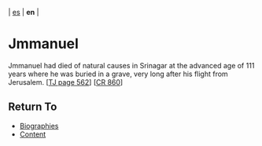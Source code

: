 | [es](../español/biografias/jmmanuel.md) | **en** |

# Jmmanuel

Jmmanuel had died of natural causes in Srinagar at the advanced age of 111 years where he was buried in a grave, very long after his flight from Jerusalem. [[TJ page 562](./references.md/#TJ)] [[CR 860](./references.md/#CR860)]


## Return To

- [Biographies](../biographies.md)
- [Content](../content.md)
